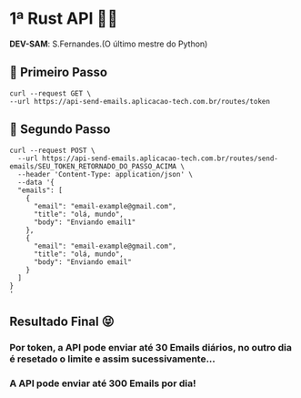 # 1ª Rust API 👨‍💻
**DEV-SAM**: S.Fernandes.(O último mestre do Python)

## 📍 Primeiro Passo
    curl --request GET \
    --url https://api-send-emails.aplicacao-tech.com.br/routes/token

## 📍 Segundo Passo
    curl --request POST \
      --url https://api-send-emails.aplicacao-tech.com.br/routes/send-emails/SEU_TOKEN_RETORNADO_DO_PASSO_ACIMA \
      --header 'Content-Type: application/json' \
      --data '{
      "emails": [
        {
          "email": "email-example@gmail.com",
          "title": "olá, mundo",
          "body": "Enviando email1"
        },
        {
          "email": "email-example@gmail.com",
          "title": "olá, mundo",
          "body": "Enviando email"
        }
      ]
    }
    '

## Resultado Final 😝
   ### Por token, a API pode enviar até 30 Emails diários, no outro dia é resetado o limite e assim sucessivamente...
   ### A API pode enviar até 300 Emails por dia!
